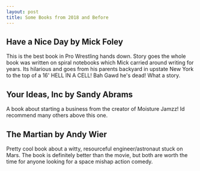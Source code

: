 ```yaml
---
layout: post
title: Some Books from 2018 and Before
---
```


## Have a Nice Day by Mick Foley

This is the best book in Pro Wrestling hands down. Story goes the whole book was written on spiral notebooks which Mick carried around writing for years. Its hilarious and goes from his parents backyard in upstate New York to the top of a 16' HELL IN A CELL! Bah Gawd he's dead! What a story.

## Your Ideas, Inc by Sandy Abrams

A book about starting a business from the creator of Moisture Jamzz! Id recommend many others above this one.

## The Martian by Andy Wier

Pretty cool book about a witty, resourceful engineer/astronaut stuck on Mars. The book is definitely better than the movie, but both are worth the time for anyone looking for a space mishap action comedy.